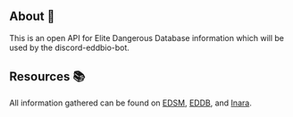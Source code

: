 ## About 📖

This is an open API for Elite Dangerous Database information which will be used by the discord-eddbio-bot.

## Resources 📚

All information gathered can be found on <a target="_blank" href="https://www.edsm.net/en/api-status-v1">EDSM</a>, <a target="_blank" href="https://eddb.io/api">EDDB</a>, and <a target="_blank" href="https://inara.cz/inara-api/">Inara</a>.
